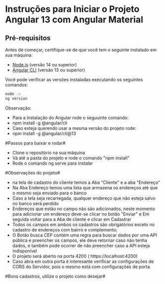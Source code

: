 # Instruções para Iniciar o Projeto Angular 13 com Angular Material

## Pré-requisitos

Antes de começar, certifique-se de que você tem o seguinte instalado em sua máquina:

- [Node.js](https://nodejs.org/) (versão 14 ou superior)
- [Angular CLI](https://angular.io/cli) (versão 13 ou superior)

Você pode verificar as versões instaladas executando os seguintes comandos:

```bash
node -v
ng version
```
Observação:
- Para a instalação do Angular rode o seguuinte comando:
- npm install -g @angular/cli
- Caso esteja querendo usar a mesma versão do projeto rode:
- npm install -g @angular/cli@13
  
#Passos para baixar e rodar#
- Clone o repositório na sua máquina
- Vá até a pasta do projeto e rode o comando "npm install"
- Rode o comando ng serve para instalar

#Observações do projeto#
- na tela de cadastro do cliente temos a Aba "Cliente" e a aba "Endereço"
- Na Aba Endereço temos uma lista que armazena os endereços até que o mesmo seja enviado para o banco
- Caso a tela seja recarregada, qualquer endereço que não esteja salvo no banco será perdido
- Endereços que estão no campo não são adicionados, neste momento para adicionar um endereço deve-se clicar
no botão "Enviar" e Em seguida voltar para a Aba de cliente e clicar em Cadastrar
- Todos os campos em ambos os cadastros são obrigatórios exceto no cadastro de endereços
com bairro e complemento;
- O Botão busca CEP contém uma regra para buscar dados por uma API pública e preencher os campos,
ele deve retornar caso não tenha dados, e também pode ocorrer de não preencher caso a API esteja indisponível
- O projeto será aberto na porta 4200 ( https://localhost:4200)
- Caso abra em outra porta é interesante verificar as configurações de CORS do Servidor, pois o mesmo está com configurações de porta.
  
#Bons cadastros, utilize o projeto como desejar#
